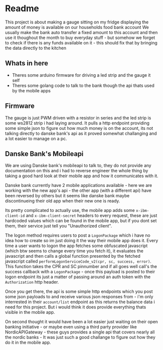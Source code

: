 # Readme

This project is about making a gauge sitting on my fridge displaying the amount of money is available on our households food bank account
We usually make the bank auto transfer a fixed amount to this account and then use it thoughout the month to buy everyday stuff - but somehow we forget to check if there is any funds available on it - this should fix that by bringing the data directly to the kitchen

## Whats in here

* Theres some arduino firmware for driving a led strip and the gauge it self
* Theres some golang code to talk to the bank though the api thats used by the mobile apps

## Firmware

The gauge is just PWM driven with a resistor in series and the led strip is some ws2812 strip i had laying around.
It pulls a http endpoint providing some simple json to figure out how much money is on the account, its not talking directly to danske bank's api as it proved somewhat challanging and a lot easier to manage on a pc. 

## Danske Bank's Mobileapi

We are using Danske bank's mobileapi to talk to, they do not provide any documentation on this and i had to reverse engineer the whole thing by taking a good hard look at their mobile app and how it communicates with it.

Danske bank currently have 2 mobile applications available - here we are working with the new app's api - the other app (with a different api) have been reversed by others but it seems like danske bank maybe discontinueing their old app when their new one is ready.

Its pretty complicated to actually use, the mobile app adds some `x-ibm-client-id` and `x-ibm-client-secret` headers to every request, these are just hardcoded values which can be found in the mobile app, but if you dont set them, their service just tell you "Unauthorized client".

The logon method requires users to post a `LogonPackage` which i have no idea how to create so im just doing it the way their mobile app does it. Every time a user wants to logon the app fetches some obfuscated javascript (which btw seems to change every time you fetch it), it evaluates the javascript and then calls a global function presented by the fetched javascript called `performLogonServiceCode_v2(cpr, sc, success, error)`. This function takes the CPR and SC pinnumber and if all goes well call's the success callback with a `LogonPackage` - once this payload is posted to their logon endpoint its just a matter of passing around an auth token with the `Authorization` http header.

Once you get there, the api is some simple http endpoints which you post some json payloads to and receive various json responses from - i'm only interrested in their `account/list` endpoint as this returns the balance data i need for this project. But i would think it does provide everything thats visible in the mobile app.

On second thought it would have been a lot easier just waiting on their open banking initiative - or maybe even using a third party provider like NordicAPIGateway - these guys provides a single api that covers nearly all the nordic banks - It was just such a good challange to figure out how they do it in the mobile app.

